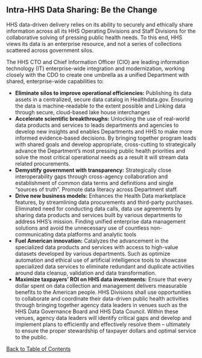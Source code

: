## Intra-HHS Data Sharing: Be the Change

HHS data-driven delivery relies on its ability to securely and ethically share information across all its HHS Operating Divisions and Staff Divisions for the collaborative 
solving of pressing public health needs. To this end, HHS views its data is an enterprise resource, and not a series of collections scattered across government silos.  

The HHS CTO and Chief Information Officer (CIO) are leading information technology (IT) enterprise-wide integration and modernization, working closely with the CDO to create 
one umbrella as a unified Department with shared, enterprise-wide capabilities to:  

- **Eliminate silos to improve operational efficiencies:** Publishing its data assets in a centralized, secure data catalog in Healthdata.gov. Ensuring the data is
  machine-readable to the extent possible and Linking data through secure, cloud-based lake house interchanges 
- **Accelerate scientific breakthroughs:** Unlocking the use of real-world data products and services to leads departments and agencies to develop new insights and enables
  Departments and HHS to make more informed evidence-based decisions. By bringing together program leads with shared goals and develop appropriate, cross-cutting to
    strategically advance the Department’s most pressing public health priorities and solve the most critical operational needs as a result it will stream data related
    procurements. 
- **Demystify government with transparency:** Strategically close interoperability gaps through cross-agency collaboration and establishment of common data terms and
  definitions and single “sources of truth”. Promote data literacy across Department staff. 
- **Drive new business models:** Enhances the Health Data marketplace features, by streamlining data procurements and third-party purchases. Eliminated need for conducting
  data calls, data use agreements by sharing data products and services built by various departments to address HHS’s mission. Finding unified enterprise data management
    solutions and avoid the unnecessary use of countless non-communicating data platforms and analytic tools 
- **Fuel American innovation:** Catalyzes the advancement in the specialized data products and services with access to high-value datasets developed by various departments.
  Such as optimize automation and ethical use of artificial intelligence tools to showcase specialized data services to eliminate redundant and duplicate activities around
    data cleanup, validation and data transformation. 
- **Maximize taxpayers’ ROI on HHS data investments:** Ensure that every dollar spent on data collection and management delivers measurable benefits to the American people.
  HHS Divisions shall use opportunities to collaborate and coordinate their data-driven public health activities through bringing together agency data leaders in venues such
    as the HHS Data Governance Board and HHS Data Council. Within these venues, agency data leaders will identify critical gaps and develop and implement plans to efficiently
    and effectively resolve them – ultimately to ensure the proper stewardship of taxpayer dollars and optimal service to the public.  

[Back to Table of Contents](#table-of-contents)
